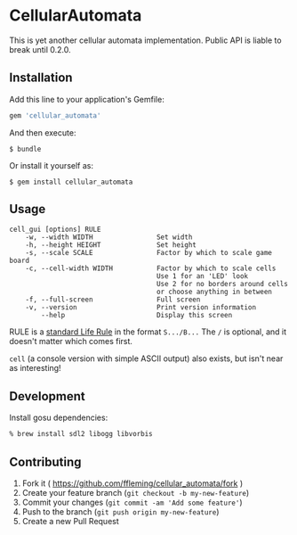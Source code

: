 # CellularAutomata

This is yet another cellular automata implementation.  Public API is liable to
break until 0.2.0.

## Installation

Add this line to your application's Gemfile:

```ruby
gem 'cellular_automata'
```

And then execute:

    $ bundle

Or install it yourself as:

    $ gem install cellular_automata

## Usage

```
cell_gui [options] RULE
    -w, --width WIDTH                Set width
    -h, --height HEIGHT              Set height
    -s, --scale SCALE                Factor by which to scale game board
    -c, --cell-width WIDTH           Factor by which to scale cells
                                     Use 1 for an 'LED' look
                                     Use 2 for no borders around cells
                                     or choose anything in between
    -f, --full-screen                Full screen
    -v, --version                    Print version information
        --help                       Display this screen
```

RULE is a [standard Life Rule](http://www.conwaylife.com/wiki/Cellular_automaton) in the format `S.../B...`  The `/` is optional, and it doesn't matter which comes first.

`cell` (a console version with simple ASCII output) also exists, but isn't near as interesting!

## Development

Install gosu dependencies:
```bash
% brew install sdl2 libogg libvorbis
```

## Contributing

1. Fork it ( https://github.com/ffleming/cellular_automata/fork )
2. Create your feature branch (`git checkout -b my-new-feature`)
3. Commit your changes (`git commit -am 'Add some feature'`)
4. Push to the branch (`git push origin my-new-feature`)
5. Create a new Pull Request
